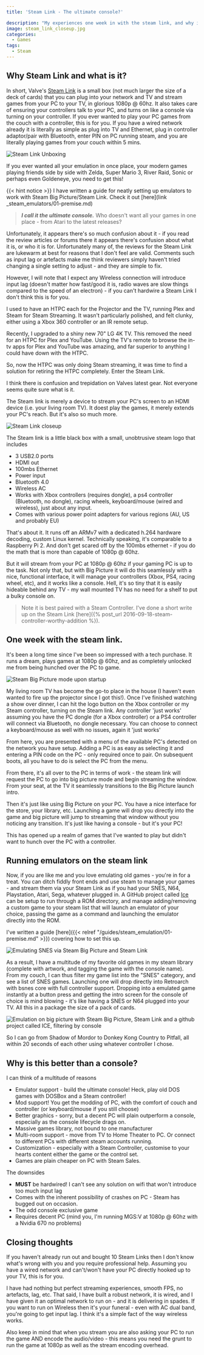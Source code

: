 ```yaml
---
title: 'Steam Link - The ultimate console?'

description: "My experiences one week in with the steam link, and why it's the ultimate console nobody has heard about."
image: steam_link_closeup.jpg
categories:
  - Games
tags:
  - Steam
---
```


## Why Steam Link and what is it?

In short, Valve's [Steam Link][steamlink] is a small box (not much larger the size of a deck of cards) that you can plug into your network and TV and stream games from your PC to your TV, in glorious 1080p @ 60hz. It also takes care of ensuring your controllers talk to your PC, and turns on like a console via turning on your controller. If you ever wanted to play your PC games from the couch with a controller, this is for you. If you have a wired network already it is literally as simple as plug into TV and Ethernet, plug in controller adaptor/pair with Bluetooth, enter PIN on PC running steam, and you are literally playing games from your couch within 5 mins.

![Steam Link Unboxing](steam_link_unbox.jpg)

If you ever wanted all your emulation in once place, your modern games playing friends side by side with Zelda, Super Mario 3, River Raid, Sonic or perhaps even Goldeneye, you need to get this!

{{< hint notice >}}
I have written a guide for neatly setting up emulators to work with Steam Big Picture/Steam Link. Check it out [here](link \_steam_emulators/01-premise.md)

> _**I call it the ultimate console.**_ Who doesn't want all your games in one place - from Atari to the latest releases?

Unfortunately, it appears there's so much confusion about it - if you read the review articles or forums there it appears there's confusion about what it is, or who it is for. Unfortunately many of, the reviews for the Steam Link are lukewarm at best for reasons that I don't feel are valid. Comments such as input lag or artefacts make me think reviewers simply haven't tried changing a single setting to adjust - and they are simple to fix.

However, I will note that I expect any Wireless connection will introduce input lag (doesn't matter how fast/good it is, radio waves are slow things compared to the speed of an electron) - if you can't hardwire a Steam Link I don't think this is for you.

I used to have an HTPC each for the Projector and the TV, running Plex and Steam for Steam Streaming. It wasn't particularly polished, and felt clunky, either using a Xbox 360 controller or an IR remote setup.

Recently, I upgraded to a shiny new 70" LG 4K TV. This removed the need for an HTPC for Plex and YouTube. Using the TV's remote to browse the in-tv apps for Plex and YouTube was amazing, and far superior to anything I could have down with the HTPC.

So, now the HTPC was only doing Steam streaming, it was time to find a solution for retiring the HTPC completely. Enter the Steam Link.

I think there is confusion and trepidation on Valves latest gear. Not everyone seems quite sure what is it.

The Steam link is merely a device to stream your PC's screen to an HDMI device (i.e. your living room TV). It doest play the games, it merely extends your PC's reach. But it's also so much more.

![Steam Link closeup](steam_link_closeup.jpg)

The Steam link is a little black box with a small, unobtrusive steam logo that includes

- 3 USB2.0 ports
- HDMI out
- 100mbs Ethernet
- Power input
- Bluetooth 4.0
- Wireless AC
- Works with Xbox controllers (requires dongle), a ps4 controller (Bluetooth, no dongle), racing wheels, keyboard/mouse (wired and wireless), just about any input.
- Comes with various power point adapters for various regions (AU, US and probably EU)

That's about it. It runs off an ARMv7 with a dedicated h.264 hardware decoding, custom Linux kernel. Technically speaking, it's comparable to a Raspberry Pi 2. And don't get scared off by the 100mbs ethernet - if you do the math that is more than capable of 1080p @ 60hz.

But it will stream from your PC at 1080p @ 60hz if your gaming PC is up to the task. Not only that, but with Big Picture it will do this seamlessly with a nice, functional interface, it will manage your controllers (Xbox, PS4, racing wheel, etc), and it works like a console. Hell, it's so tiny that it is easily hideable behind any TV - my wall mounted TV has no need for a shelf to put a bulky console on.

> Note it is best paired with a Steam Controller. I've done a short write up on the Steam Link [here]({% post_url 2016-09-18-steam-controller-worthy-addition %}).

## One week with the steam link.

It's been a long time since I've been so impressed with a tech purchase. It runs a dream, plays games at 1080p @ 60hz, and as completely unlocked me from being hunched over the PC to game.

![Steam Big Picture mode upon startup](Steam_big_picture_start.jpg)

My living room TV has become the go-to place in the house (I haven't even wanted to fire up the projector since I got this!). Once I've finished watching a show over dinner, I can hit the logo button on the Xbox controller or my Steam controller, turning on the Steam link. Any controller 'just works' assuming you have the PC dongle (for a Xbox controller) or a PS4 controller will connect via Bluetooth, no dongle necessary. You can choose to connect a keyboard/mouse as well with no issues, again it 'just works'

From here, you are presented with a menu of the available PC's detected on the network you have setup. Adding a PC is as easy as selecting it and entering a PIN code on the PC - only required once to pair. On subsequent boots, all you have to do is select the PC from the menu.

From there, it's all over to the PC in terms of work - the steam link will request the PC to go into big picture mode and begin streaming the window. From your seat, at the TV it seamlessly transitions to the Big Picture launch intro.

Then it's just like using Big Picture on your PC. You have a nice interface for the store, your library, etc. Launching a game will drop you directly into the game and big picture will jump to streaming that window without you noticing any transition. It's just like having a console - but it's your PC!

This has opened up a realm of games that I've wanted to play but didn't want to hunch over the PC with a controller.

## Running emulators on the steam link

Now, if you are like me and you love emulating old games - you're in for a treat. You can ditch fiddly front ends and use steam to manage your games - and stream them via your Steam Link as if you had your SNES, N64, Playstation, Atari, Sega, whatever plugged in. A GitHub project called [Ice][ice] can be setup to run through a ROM directory, and manage adding/removing a custom game to your steam list that will launch an emulator of your choice, passing the game as a command and launching the emulator directly into the ROM.

I've written a guide [here]({{< relref "/guides/steam_emulation/01-premise.md" >}}) covering how to set this up.

![Emulating SNES via Steam Big Picture and Steam Link](steam_big_picture_snes_super_mario_all_stars.jpg)

As a result, I have a multitude of my favorite old games in my steam library (complete with artwork, and tagging the game with the console name). From my couch, I can thus filter my game list into the "SNES" category, and see a list of SNES games. Launching one will drop directly into Retroarch with bsnes core with full controller support. Dropping into a emulated game instantly at a button press and getting the intro screen for the console of choice is mind blowing - it's like having a SNES or N64 plugged into your TV. All this in a package the size of a pack of cards.

![Emulation on big picture with Steam Big Picture, Steam Link and a github project called ICE, filtering by console](Steam_big_picture_snes_filter.jpg)

So I can go from Shadow of Mordor to Donkey Kong Country to Pitfall, all within 20 seconds of each other using whatever controller I chose.

## Why is this better than a console?

I can think of a multitude of reasons

- Emulator support - build the ultimate console! Heck, play old DOS games with DOSBox and a Steam controller!
- Mod support! You get the modding of PC, with the comfort of couch and controller (or keyboard/mouse if you still choose)
- Better graphics - sorry, but a decent PC will plain outperform a console, especially as the console lifecycle drags on.
- Massive games library, not bound to one manufacturer
- Multi-room support - move from TV to Home Theater to PC. Or connect to different PCs with different steam accounts running.
- Customization - especially with a Steam Controller, customise to your hearts content either the game or the control set.
- Games are plain cheaper on PC with Steam Sales.

The downsides

- **MUST** be hardwired! I can't see any solution on wifi that won't introduce too much input lag
- Comes with the inherent possibility of crashes on PC - Steam has bugged out on occasion.
- The odd console exclusive game
- Requires decent PC (mind you, I'm running MGS:V at 1080p @ 60hz with a Nvidia 670 no problems)

## Closing thoughts

If you haven't already run out and bought 10 Steam Links then I don't know what's wrong with you and you require professional help. Assuming you have a wired network and can't/won't have your PC directly hooked up to your TV, this is for you.

I have had nothing but perfect streaming experiences, smooth FPS, no artefacts, lag, etc. That said, I have built a robust network, it is wired, and I have given it an optimal network to run on - and it is delivering in spades. If you want to run on Wireless then it's your funeral - even with AC dual band, you're going to get input lag. I think it's a simple fact of the way wireless works.

Also keep in mind that when you stream you are also asking your PC to run the game AND encode the audio/video - this means you need the grunt to run the game at 1080p as well as the stream encoding overhead.

[ice]: https://github.com/scottrice/Ice
[steamlink]: http://store.steampowered.com/app/353380/
